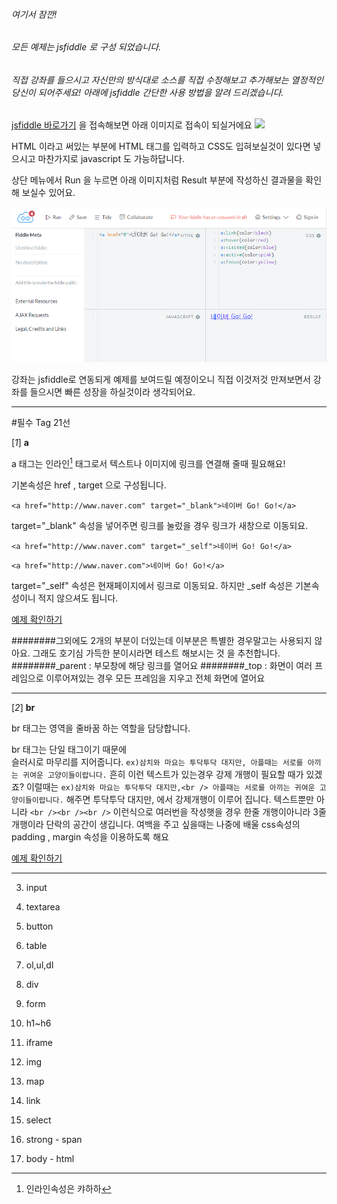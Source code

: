 ###### 여기서 잠깐!
###### 모든 예제는  jsfiddle 로 구성 되었습니다.
###### 직접 강좌를 들으시고 자신만의 방식대로 소스를 직접 수정해보고 추가해보는 열정적인 당신이 되어주세요! 아래에 jsfiddle 간단한 사용 방법을 알려 드리겠습니다.

[jsfiddle 바로가기](https://jsfiddle.net) 을 접속해보면 아래 이미지로 접속이 되실거에요
![](image/img_html1_3.png)

HTML 이라고 써있는 부분에 HTML 태그를 입력하고 CSS도 입혀보실것이 있다면 넣으시고 마찬가지로 javascript 도 가능하답니다.

상단 메뉴에서 Run 을 누르면 아래 이미지처럼  Result 부분에 작성하신 결과물을 확인해 보실수 있어요.

![](image/img_html1_4.png)

강좌는 jsfiddle로 연동되게 예제를 보여드릴 예정이오니 직접 이것저것 만져보면서 강좌를 들으시면 빠른 성장을 하실것이라 생각되어요. 

---

#필수 Tag 21선

[*1*] **a**   

a 태그는 인라인[^1] 태그로서 텍스트나 이미지에 링크를 연결해 줄때 필요해요!

기본속성은 href , target 으로 구성됩니다.

```<a href="http://www.naver.com" target="_blank">네이버 Go! Go!</a>```

target="_blank" 속성을 넣어주면 링크를 눌렀을 경우 링크가 새창으로 이동되요.

```<a href="http://www.naver.com" target="_self">네이버 Go! Go!</a>```

```<a href="http://www.naver.com">네이버 Go! Go!</a>```

target="_self" 속성은 현재페이지에서 링크로 이동되요. 하지만 _self 속성은 기본속성이니 적지 않으셔도 됩니다.

[예제 확인하기](https://jsfiddle.net/0hoesebk/4/)

########그외에도 2개의 부분이 더있는데 이부분은 특별한 경우말고는 사용되지 않아요. 그래도 호기심 가득한 분이시라면 테스트 해보시는 것 을 추천합니다.
########_parent : 부모창에 해당 링크를 열어요
########_top : 화면이 여러 프레임으로 이루어져있는 경우 모든 프레임을 지우고 전체 화면에 열어요

---

[*2*] **br**   

br 태그는 영역을 줄바꿈 하는 역할을 담당합니다.

br 태그는 단일 태그이기 때문에 <br /> 슬러시로 마무리를 지어줍니다.
```ex)삼치와 마요는 투닥투닥 대지만, 아플때는 서로를 아끼는 귀여운 고양이들이랍니다.``` 흔히 이런 텍스트가 있는경우 강제 개행이 필요할 때가 있겠죠? 이럴때는 
```ex)삼치와 마요는 투닥투닥 대지만,<br /> 아플때는 서로를 아끼는 귀여운 고양이들이랍니다.``` 해주면 투닥투닥 대지만, 에서 강제개행이 이루어 집니다. 텍스트뿐만 아니라 ```<br /><br /><br />``` 이런식으로 여러번을 작성햇을 경우 한줄 개행이아니라 3줄 개행이라 단락의 공간이 생깁니다. 여백을 주고 싶을때는 나중에 배울 css속성의 padding , margin 속성을 이용하도록 해요

[예제 확인하기](https://jsfiddle.net/juy1h5hr/1/)

---

3. input


4. textarea


5. button


6. table


7. ol,ul,dl


8. div


9. form


10. h1~h6


11. iframe


12. img 


13. map


14. link


15. select


16. strong - span


17. body - html


[^1]: 인라인속성은 캬하하